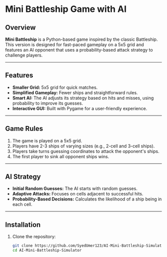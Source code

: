 # Mini Battleship Game with AI

## Overview  
**Mini Battleship** is a Python-based game inspired by the classic Battleship. This version is designed for fast-paced gameplay on a 5x5 grid and features an AI opponent that uses a probability-based attack strategy to challenge players.

---

## Features  
- **Smaller Grid:** 5x5 grid for quick matches.  
- **Simplified Gameplay:** Fewer ships and straightforward rules.  
- **Smart AI:** The AI adjusts its strategy based on hits and misses, using probability to improve its guesses.  
- **Interactive GUI:** Built with Pygame for a user-friendly experience.  

---

## Game Rules  
1. The game is played on a 5x5 grid.  
2. Players have 2-3 ships of varying sizes (e.g., 2-cell and 3-cell ships).  
3. Players take turns guessing coordinates to attack the opponent's ships.  
4. The first player to sink all opponent ships wins.  

---

## AI Strategy  
- **Initial Random Guesses:** The AI starts with random guesses.  
- **Adaptive Attacks:** Focuses on cells adjacent to successful hits.  
- **Probability-Based Decisions:** Calculates the likelihood of a ship being in each cell.  

---

## Installation  
1. Clone the repository:  
   ```bash
   git clone https://github.com/SyedUmer123/AI-Mini-Battleship-Simulator.git
   cd AI-Mini-Battleship-Simulator

